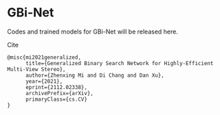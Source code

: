# GBi-Net
Codes and trained models for GBi-Net will be released here.

Cite

```
@misc{mi2021generalized,
      title={Generalized Binary Search Network for Highly-Efficient Multi-View Stereo}, 
      author={Zhenxing Mi and Di Chang and Dan Xu},
      year={2021},
      eprint={2112.02338},
      archivePrefix={arXiv},
      primaryClass={cs.CV}
}
```
